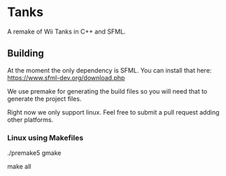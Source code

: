 # Tanks

A remake of Wii Tanks in C++ and SFML. 

## Building

At the moment the only dependency is SFML. You can install that here: https://www.sfml-dev.org/download.php

We use premake for generating the build files so you will need that to generate the project files. 

Right now we only support linux. Feel free to submit a pull request adding other platforms. 

### Linux using Makefiles

./premake5 gmake

make all